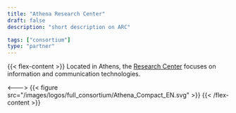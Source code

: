```yaml
---
title: "Athena Research Center"
draft: false
description: "short description on ARC"

tags: ["consortium"]
type: "partner" 
---
```


{{< flex-content >}}
Located in Athens, the [Research Center](https://www.athenarc.gr) focuses on information and communication technologies.

<--->
{{< figure src="/images/logos/full_consortium/Athena_Compact_EN.svg" >}}
{{< /flex-content >}}